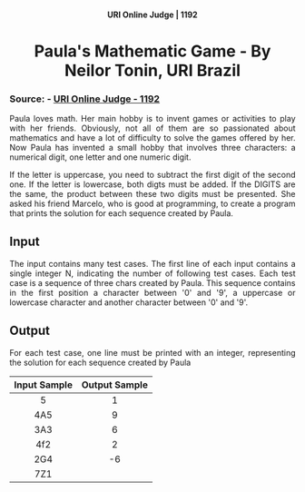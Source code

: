 <h4 align='center'>URI Online Judge | 1192</h4>
<h1 align='center'>Paula's Mathematic Game - By Neilor Tonin, URI Brazil</h1>


### Source: - [URI Online Judge - 1192](https://www.urionlinejudge.com.br/judge/en/problems/view/1192)

<p style="text-align: justify">
Paula loves math. Her main hobby is to invent games or activities to play with her friends. Obviously, not all of them are so passionated about mathematics and have a lot of difficulty to solve the games offered by her. Now Paula has invented a small hobby that involves three characters: a numerical digit, one letter and one numeric digit. 
</p>

<p style="text-align: justify">
If the letter is uppercase, you need to subtract the first digit of the second one. If the letter is lowercase, both digts must be added. If the DIGITS are the same, the product between these two digits must be presented. She asked his friend Marcelo, who is good at programming, to create a program that prints the solution for each sequence created by Paula.
</p>

## Input

<p style="text-align: justify">
The input contains many test cases. The first line of each input contains a single integer N, indicating the number of following test cases. Each test case is a sequence of three chars created by Paula. This sequence contains in the first position a character between '0' and '9', a uppercase or lowercase character and another character between '0' and '9'.
</p>

## Output

<p style="text-align: justify">
For each test case, one line must be printed with an integer, representing the solution for each sequence created by Paula
</p>

| Input Sample | Output Sample |
|:-------:|:----:|
|  5  | 1  |
| 4A5 | 9  |
| 3A3 | 6  |
| 4f2 | 2  |
| 2G4 | -6 |
| 7Z1 |   |